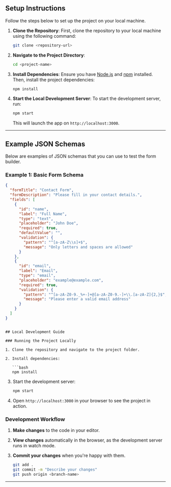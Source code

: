 
## Setup Instructions

Follow the steps below to set up the project on your local machine.

1. **Clone the Repository**:
   First, clone the repository to your local machine using the following command:
   
   ```bash
   git clone <repository-url>
   ```

2. **Navigate to the Project Directory**:
   
   ```bash
   cd <project-name>
   ```

3. **Install Dependencies**:
   Ensure you have [Node.js](https://nodejs.org/) and [npm](https://www.npmjs.com/) installed. Then, install the project dependencies:

   ```bash
   npm install
   ```

4. **Start the Local Development Server**:
   To start the development server, run:

   ```bash
   npm start
   ```

   This will launch the app on `http://localhost:3000`.

---

## Example JSON Schemas

Below are examples of JSON schemas that you can use to test the form builder.

### Example 1: Basic Form Schema

```json
{
  "formTitle": "Contact Form",
  "formDescription": "Please fill in your contact details.",
  "fields": [
    {
      "id": "name",
      "label": "Full Name",
      "type": "text",
      "placeholder": "John Doe",
      "required": true,
      "defaultValue": "",
      "validation": {
        "pattern": "^[a-zA-Z\\s]+$",
        "message": "Only letters and spaces are allowed"
      }
    },
    {
      "id": "email",
      "label": "Email",
      "type": "email",
      "placeholder": "example@example.com",
      "required": true,
      "validation": {
        "pattern": "^[a-zA-Z0-9._%+-]+@[a-zA-Z0-9.-]+\\.[a-zA-Z]{2,}$",
        "message": "Please enter a valid email address"
      }
    }
  ]
}
```




```

## Local Development Guide

### Running the Project Locally

1. Clone the repository and navigate to the project folder.
   
2. Install dependencies:

   ```bash
   npm install
   ```

3. Start the development server:

   ```bash
   npm start
   ```

4. Open `http://localhost:3000` in your browser to see the project in action.

### Development Workflow

1. **Make changes** to the code in your editor.
2. **View changes** automatically in the browser, as the development server runs in watch mode.
3. **Commit your changes** when you're happy with them.

   ```bash
   git add .
   git commit -m "Describe your changes"
   git push origin <branch-name>
   ```

---
